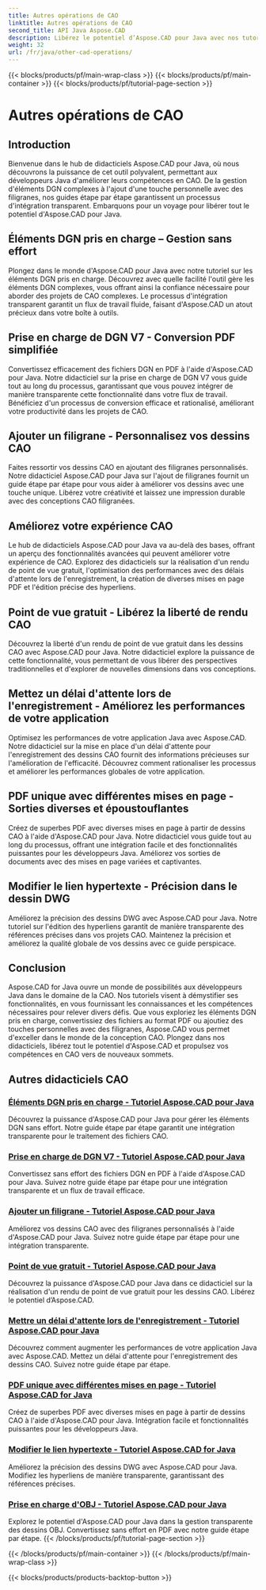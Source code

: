 ```yaml
---
title: Autres opérations de CAO
linktitle: Autres opérations de CAO
second_title: API Java Aspose.CAD
description: Libérez le potentiel d’Aspose.CAD pour Java avec nos tutoriels. De la gestion des éléments DGN à l'ajout de filigranes, améliorez vos compétences en CAO sans effort.
weight: 32
url: /fr/java/other-cad-operations/
---
```


{{< blocks/products/pf/main-wrap-class >}}
{{< blocks/products/pf/main-container >}}
{{< blocks/products/pf/tutorial-page-section >}}

# Autres opérations de CAO

## Introduction

Bienvenue dans le hub de didacticiels Aspose.CAD pour Java, où nous découvrons la puissance de cet outil polyvalent, permettant aux développeurs Java d'améliorer leurs compétences en CAO. De la gestion d'éléments DGN complexes à l'ajout d'une touche personnelle avec des filigranes, nos guides étape par étape garantissent un processus d'intégration transparent. Embarquons pour un voyage pour libérer tout le potentiel d'Aspose.CAD pour Java.

## Éléments DGN pris en charge – Gestion sans effort

Plongez dans le monde d'Aspose.CAD pour Java avec notre tutoriel sur les éléments DGN pris en charge. Découvrez avec quelle facilité l'outil gère les éléments DGN complexes, vous offrant ainsi la confiance nécessaire pour aborder des projets de CAO complexes. Le processus d'intégration transparent garantit un flux de travail fluide, faisant d'Aspose.CAD un atout précieux dans votre boîte à outils.

## Prise en charge de DGN V7 - Conversion PDF simplifiée

Convertissez efficacement des fichiers DGN en PDF à l'aide d'Aspose.CAD pour Java. Notre didacticiel sur la prise en charge de DGN V7 vous guide tout au long du processus, garantissant que vous pouvez intégrer de manière transparente cette fonctionnalité dans votre flux de travail. Bénéficiez d'un processus de conversion efficace et rationalisé, améliorant votre productivité dans les projets de CAO.

## Ajouter un filigrane - Personnalisez vos dessins CAO

Faites ressortir vos dessins CAO en ajoutant des filigranes personnalisés. Notre didacticiel Aspose.CAD pour Java sur l'ajout de filigranes fournit un guide étape par étape pour vous aider à améliorer vos dessins avec une touche unique. Libérez votre créativité et laissez une impression durable avec des conceptions CAO filigranées.

## Améliorez votre expérience CAO

Le hub de didacticiels Aspose.CAD pour Java va au-delà des bases, offrant un aperçu des fonctionnalités avancées qui peuvent améliorer votre expérience de CAO. Explorez des didacticiels sur la réalisation d'un rendu de point de vue gratuit, l'optimisation des performances avec des délais d'attente lors de l'enregistrement, la création de diverses mises en page PDF et l'édition précise des hyperliens.

## Point de vue gratuit - Libérez la liberté de rendu CAO

Découvrez la liberté d'un rendu de point de vue gratuit dans les dessins CAO avec Aspose.CAD pour Java. Notre didacticiel explore la puissance de cette fonctionnalité, vous permettant de vous libérer des perspectives traditionnelles et d'explorer de nouvelles dimensions dans vos conceptions.

## Mettez un délai d'attente lors de l'enregistrement - Améliorez les performances de votre application

Optimisez les performances de votre application Java avec Aspose.CAD. Notre didacticiel sur la mise en place d'un délai d'attente pour l'enregistrement des dessins CAO fournit des informations précieuses sur l'amélioration de l'efficacité. Découvrez comment rationaliser les processus et améliorer les performances globales de votre application.

## PDF unique avec différentes mises en page - Sorties diverses et époustouflantes

Créez de superbes PDF avec diverses mises en page à partir de dessins CAO à l'aide d'Aspose.CAD pour Java. Notre didacticiel vous guide tout au long du processus, offrant une intégration facile et des fonctionnalités puissantes pour les développeurs Java. Améliorez vos sorties de documents avec des mises en page variées et captivantes.

## Modifier le lien hypertexte - Précision dans le dessin DWG

Améliorez la précision des dessins DWG avec Aspose.CAD pour Java. Notre tutoriel sur l'édition des hyperliens garantit de manière transparente des références précises dans vos projets CAO. Maintenez la précision et améliorez la qualité globale de vos dessins avec ce guide perspicace.

## Conclusion

Aspose.CAD for Java ouvre un monde de possibilités aux développeurs Java dans le domaine de la CAO. Nos tutoriels visent à démystifier ses fonctionnalités, en vous fournissant les connaissances et les compétences nécessaires pour relever divers défis. Que vous exploriez les éléments DGN pris en charge, convertissiez des fichiers au format PDF ou ajoutiez des touches personnelles avec des filigranes, Aspose.CAD vous permet d'exceller dans le monde de la conception CAO. Plongez dans nos didacticiels, libérez tout le potentiel d'Aspose.CAD et propulsez vos compétences en CAO vers de nouveaux sommets.
## Autres didacticiels CAO
### [Éléments DGN pris en charge - Tutoriel Aspose.CAD pour Java](./supported-dgn-elements/)
Découvrez la puissance d'Aspose.CAD pour Java pour gérer les éléments DGN sans effort. Notre guide étape par étape garantit une intégration transparente pour le traitement des fichiers CAO.
### [Prise en charge de DGN V7 - Tutoriel Aspose.CAD pour Java](./support-for-dgn-v7/)
Convertissez sans effort des fichiers DGN en PDF à l'aide d'Aspose.CAD pour Java. Suivez notre guide étape par étape pour une intégration transparente et un flux de travail efficace.
### [Ajouter un filigrane - Tutoriel Aspose.CAD pour Java](./add-watermark/)
Améliorez vos dessins CAO avec des filigranes personnalisés à l'aide d'Aspose.CAD pour Java. Suivez notre guide étape par étape pour une intégration transparente.
### [Point de vue gratuit - Tutoriel Aspose.CAD pour Java](./free-point-of-view/)
Découvrez la puissance d'Aspose.CAD pour Java dans ce didacticiel sur la réalisation d'un rendu de point de vue gratuit pour les dessins CAO. Libérez le potentiel d’Aspose.CAD.
### [Mettre un délai d'attente lors de l'enregistrement - Tutoriel Aspose.CAD pour Java](./put-timeout-on-save/)
Découvrez comment augmenter les performances de votre application Java avec Aspose.CAD. Mettez un délai d'attente pour l'enregistrement des dessins CAO. Suivez notre guide étape par étape.
### [PDF unique avec différentes mises en page - Tutoriel Aspose.CAD for Java](./single-pdf-different-layouts/)
Créez de superbes PDF avec diverses mises en page à partir de dessins CAO à l'aide d'Aspose.CAD pour Java. Intégration facile et fonctionnalités puissantes pour les développeurs Java.
### [Modifier le lien hypertexte - Tutoriel Aspose.CAD for Java](./edit-hyperlink/)
Améliorez la précision des dessins DWG avec Aspose.CAD pour Java. Modifiez les hyperliens de manière transparente, garantissant des références précises.
### [Prise en charge d'OBJ - Tutoriel Aspose.CAD pour Java](./support-of-obj/)
Explorez le potentiel d'Aspose.CAD pour Java dans la gestion transparente des dessins OBJ. Convertissez sans effort en PDF avec notre guide étape par étape.
{{< /blocks/products/pf/tutorial-page-section >}}

{{< /blocks/products/pf/main-container >}}
{{< /blocks/products/pf/main-wrap-class >}}

{{< blocks/products/products-backtop-button >}}
